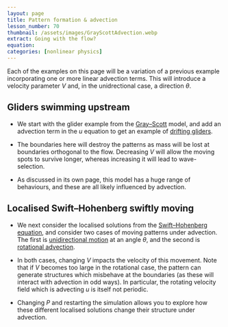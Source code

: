 ```yaml
---
layout: page
title: Pattern formation & advection
lesson_number: 70
thumbnail: /assets/images/GrayScottAdvection.webp
extract: Going with the flow?
equation: 
categories: [nonlinear physics]
---
```

Each of the examples on this page will be a variation of a previous example incorporating one or more linear advection terms. This will introduce a velocity parameter $V$ and, in the unidrectional case, a direction $\theta$.

## Gliders swimming upstream

* We start with the glider example from the [Gray–Scott](/nonlinear-physics/gray-scott) model, and add an advection term in the $u$ equation to get an example of [drifting gliders](/sim/?preset=GrayScottGlidersAdvecting). 

* The boundaries here will destroy the patterns as mass will be lost at boundaries orthogonal to the flow. Decreasing $V$ will allow the moving spots to survive longer, whereas increasing it will lead to wave-selection.

* As discussed in its own page, this model has a huge range of behaviours, and these are all likely influenced by advection.

## Localised Swift–Hohenberg swiftly moving

* We next consider the localised solutions from the [Swift–Hohenberg equation](/nonlinear-physics), and consider two cases of moving patterns under advection. The first is [unidirectional motion](/sim/?preset=swiftHohenbergLocalisedDirectedAdvection) at an angle $\theta$, and the second is [rotational advection](/sim/?preset=swiftHohenbergLocalisedRotationalAdvection).

* In both cases, changing $V$ impacts the velocity of this movement. Note that if $V$ becomes too large in the rotational case, the pattern can generate structures which misbehave at the boundaries (as these will interact with advection in odd ways). In particular, the rotating velocity field which is advecting $u$ is itself not periodic.

* Changing $P$ and restarting the simulation allows you to explore how these different localised solutions change their structure under advection.
